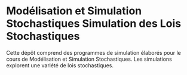 # Modélisation et Simulation Stochastiques Simulation des Lois Stochastiques
Cette dépôt comprend des programmes de simulation élaborés pour le cours de Modélisation et Simulation Stochastiques. Les simulations explorent une variété de lois stochastiques.
